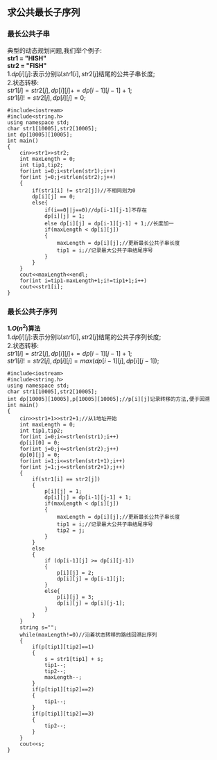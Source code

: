 ## 求公共最长子序列
### 最长公共子串
典型的动态规划问题,我们举个例子:  
**str1 = "HISH"**  
**str2 = "FISH"**  
1.$dp[i][j]$:表示分别以$str1[i],str2[j]$结尾的公共子串长度;  
2.状态转移:  
$str1[i]=str2[j],dp[i][j]+=dp[i-1][j-1]+1$;  
$str1[i]!=str2[j],dp[i][j]=0$;
```
#include<iostream>
#include<string.h>
using namespace std;
char str1[10005],str2[10005];
int dp[10005][10005];
int main()
{
    cin>>str1>>str2;
    int maxLength = 0;
    int tip1,tip2;
    for(int i=0;i<strlen(str1);i++)
    for(int j=0;j<strlen(str2);j++)
    {
        if(str1[i] != str2[j])//不相同则为0
        dp[i][j] == 0;
        else{
            if(i==0||j==0)//dp[i-1][j-1]不存在
            dp[i][j] = 1;
            else dp[i][j] = dp[i-1][j-1] + 1;//长度加一
            if(maxLength < dp[i][j])
            {
                maxLength = dp[i][j];//更新最长公共子串长度
                tip1 = i;//记录最大公共子串结尾序号
            }
        }
    }
    cout<<maxLength<<endl;
    for(int i=tip1-maxLength+1;i!=tip1+1;i++)
    cout<<str1[i];
}
```
### 最长公共子序列  
**1.$O(n^2)$算法**  
1.$dp[i][j]$:表示分别以$str1[i],str2[j]$结尾的公共子序列长度;  
2.状态转移:  
$str1[i]=str2[j],dp[i][j]+=dp[i-1][j-1]+1$;  
$str1[i]!=str2[j],dp[i][j]=max(dp[i-1][j],dp[i][j-1])$;  
```
#include<iostream>
#include<string.h>
using namespace std;
char str1[10005],str2[10005];
int dp[10005][10005],p[10005][10005];//p[i][j]记录转移的方法,便于回溯
int main()
{
    cin>>str1+1>>str2+1;//从1地址开始
    int maxLength = 0;
    int tip1,tip2;
    for(int i=0;i<=strlen(str1);i++)
    dp[i][0] = 0;
    for(int j=0;j<=strlen(str2);j++)
    dp[0][j] = 0;
    for(int i=1;i<=strlen(str1+1);i++)
    for(int j=1;j<=strlen(str2+1);j++)
    {
        if(str1[i] == str2[j])
        {
            p[i][j] = 1;
            dp[i][j] = dp[i-1][j-1] + 1;
            if(maxLength < dp[i][j])
            {
                maxLength = dp[i][j];//更新最长公共子串长度
                tip1 = i;//记录最大公共子串结尾序号
                tip2 = j;
            }
        }
        else
        {
            if (dp[i-1][j] >= dp[i][j-1])
            {
                p[i][j] = 2;
                dp[i][j] = dp[i-1][j];
            }
            else{
                p[i][j] = 3;
                dp[i][j] = dp[i][j-1];
            }
        }
    }
    string s="";
    while(maxLength!=0)//沿着状态转移的路线回溯出序列
    {
        if(p[tip1][tip2]==1)
        { 
            s = str1[tip1] + s;
            tip1--;
            tip2--;
            maxLength--;
        }
        if(p[tip1][tip2]==2)
        { 
            tip1--;
        }
        if(p[tip1][tip2]==3)
        { 
            tip2--;
        }
    }
    cout<<s;
}
```


